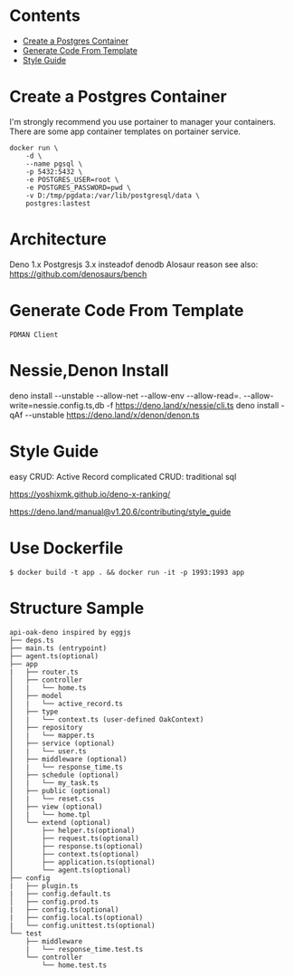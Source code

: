 # Contents

- [Create a Postgres Container](#create-a-postgres-container)
- [Generate Code From Template](#generate-code-from-template)
- [Style Guide](#style-guide)

# Create a Postgres Container

I'm strongly recommend you use portainer to manager your containers.
There are some app container templates on portainer service. 

```shell script
docker run \
	-d \
	--name pgsql \
	-p 5432:5432 \
	-e POSTGRES_USER=root \
	-e POSTGRES_PASSWORD=pwd \
	-v D:/tmp/pgdata:/var/lib/postgresql/data \
	postgres:lastest
```

# Architecture 
Deno 1.x
Postgresjs 3.x  insteadof denodb
Alosaur         reason see also: https://github.com/denosaurs/bench

# Generate Code From Template

```
PDMAN Client
```

# Nessie,Denon Install

deno install --unstable --allow-net --allow-env --allow-read=. --allow-write=nessie.config.ts,db -f https://deno.land/x/nessie/cli.ts 
deno install -qAf --unstable https://deno.land/x/denon/denon.ts

# Style Guide

easy CRUD: Active Record complicated CRUD: traditional sql

https://yoshixmk.github.io/deno-x-ranking/

https://deno.land/manual@v1.20.6/contributing/style_guide

# Use Dockerfile

```
$ docker build -t app . && docker run -it -p 1993:1993 app
```

# Structure Sample

```
api-oak-deno inspired by eggjs
├── deps.ts
├── main.ts (entrypoint)
├── agent.ts(optional)
├── app
|   ├── router.ts
│   ├── controller
│   |   └── home.ts
│   ├── model
│   |   └── active_record.ts
│   ├── type
│   |   └── context.ts (user-defined OakContext)
│   ├── repository
│   |   └── mapper.ts
│   ├── service (optional)
│   |   └── user.ts
│   ├── middleware (optional)
│   |   └── response_time.ts
│   ├── schedule (optional)
│   |   └── my_task.ts
│   ├── public (optional)
│   |   └── reset.css
│   ├── view (optional)
│   |   └── home.tpl
│   └── extend (optional)
│       ├── helper.ts(optional)
│       ├── request.ts(optional)
│       ├── response.ts(optional)
│       ├── context.ts(optional)
│       ├── application.ts(optional)
│       └── agent.ts(optional)
├── config
|   ├── plugin.ts
|   ├── config.default.ts
│   ├── config.prod.ts
|   ├── config.ts(optional)
|   ├── config.local.ts(optional)
|   └── config.unittest.ts(optional)
└── test
    ├── middleware
    |   └── response_time.test.ts
    └── controller
        └── home.test.ts
```
